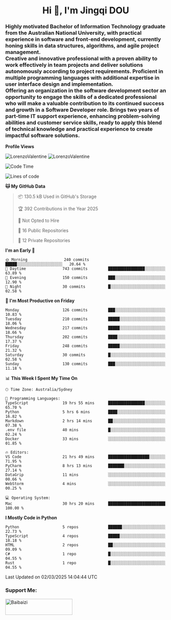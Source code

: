 <h1 align="center">Hi 👋, I'm Jingqi DOU</h1>
<h3 align="left">
Highly motivated Bachelor of Information Technology graduate from the Australian National University, with practical experience in software and front-end development, currently honing skills in data structures, algorithms, and agile project management. <br>
Creative and innovative professional with a proven ability to work effectively in team projects and deliver solutions autonomously according to project requirements. Proficient in multiple programming languages with additional expertise in user interface design and implementation. <br>
Offering an organization in the software development sector an opportunity to engage the skills of a dedicated professional who will make a valuable contribution to its continued success and growth in a Software Developer role. Brings two years of part-time IT support experience, enhancing problem-solving abilities and customer service skills, ready to apply this blend of technical knowledge and practical experience to create impactful software solutions.
</h3>

**Profile Views**<br>
<!-- <img src="https://count.getloli.com/get/@:name" alt="LorenzoValentine" theme="rule34" /> -->
<img src="https://count.getloli.com/@LorenzoValentine?name=LorenzoValentine&theme=asoul&padding=7&offset=0&align=center&scale=2&pixelated=1&darkmode=auto&prefix=020315" alt="LorenzoValentine" theme="rule34" />
<img src="https://count.getloli.com/@LorenzoValentine?name=LorenzoValentine&theme=food&padding=7&offset=0&align=center&scale=2&pixelated=1&darkmode=auto&prefix=020315" alt="LorenzoValentine" theme="rule34" />
 

<!--START_SECTION:waka-->
![Code Time](http://img.shields.io/badge/Code%20Time-1%2C596%20hrs%2041%20mins-blue)

![Lines of code](https://img.shields.io/badge/From%20Hello%20World%20I%27ve%20Written-225.4%20thousand%20lines%20of%20code-blue)

**🐱 My GitHub Data** 

> 📦 130.5 kB Used in GitHub's Storage 
 > 
> 🏆 392 Contributions in the Year 2025
 > 
> 🚫 Not Opted to Hire
 > 
> 📜 16 Public Repositories 
 > 
> 🔑 12 Private Repositories 
 > 
**I'm an Early 🐤** 

```text
🌞 Morning                240 commits         █████░░░░░░░░░░░░░░░░░░░░   20.64 % 
🌆 Daytime                743 commits         ████████████████░░░░░░░░░   63.89 % 
🌃 Evening                150 commits         ███░░░░░░░░░░░░░░░░░░░░░░   12.90 % 
🌙 Night                  30 commits          █░░░░░░░░░░░░░░░░░░░░░░░░   02.58 % 
```
📅 **I'm Most Productive on Friday** 

```text
Monday                   126 commits         ███░░░░░░░░░░░░░░░░░░░░░░   10.83 % 
Tuesday                  210 commits         █████░░░░░░░░░░░░░░░░░░░░   18.06 % 
Wednesday                217 commits         █████░░░░░░░░░░░░░░░░░░░░   18.66 % 
Thursday                 202 commits         ████░░░░░░░░░░░░░░░░░░░░░   17.37 % 
Friday                   248 commits         █████░░░░░░░░░░░░░░░░░░░░   21.32 % 
Saturday                 30 commits          █░░░░░░░░░░░░░░░░░░░░░░░░   02.58 % 
Sunday                   130 commits         ███░░░░░░░░░░░░░░░░░░░░░░   11.18 % 
```


📊 **This Week I Spent My Time On** 

```text
🕑︎ Time Zone: Australia/Sydney

💬 Programming Languages: 
TypeScript               19 hrs 55 mins      ████████████████░░░░░░░░░   65.70 % 
Python                   5 hrs 6 mins        ████░░░░░░░░░░░░░░░░░░░░░   16.82 % 
Markdown                 2 hrs 14 mins       ██░░░░░░░░░░░░░░░░░░░░░░░   07.38 % 
.env file                40 mins             █░░░░░░░░░░░░░░░░░░░░░░░░   02.24 % 
Docker                   33 mins             ░░░░░░░░░░░░░░░░░░░░░░░░░   01.85 % 

🔥 Editors: 
VS Code                  21 hrs 49 mins      ██████████████████░░░░░░░   71.95 % 
PyCharm                  8 hrs 13 mins       ███████░░░░░░░░░░░░░░░░░░   27.14 % 
DataGrip                 11 mins             ░░░░░░░░░░░░░░░░░░░░░░░░░   00.66 % 
WebStorm                 4 mins              ░░░░░░░░░░░░░░░░░░░░░░░░░   00.25 % 

💻 Operating System: 
Mac                      30 hrs 20 mins      █████████████████████████   100.00 % 
```

**I Mostly Code in Python** 

```text
Python                   5 repos             ██████░░░░░░░░░░░░░░░░░░░   22.73 % 
TypeScript               4 repos             █████░░░░░░░░░░░░░░░░░░░░   18.18 % 
HTML                     2 repos             ██░░░░░░░░░░░░░░░░░░░░░░░   09.09 % 
C#                       1 repo              █░░░░░░░░░░░░░░░░░░░░░░░░   04.55 % 
Rust                     1 repo              █░░░░░░░░░░░░░░░░░░░░░░░░   04.55 % 
```




 Last Updated on 02/03/2025 14:04:44 UTC
<!--END_SECTION:waka-->

<!-- [![willianrod's wakatime stats](https://github-readme-stats.vercel.app/api/wakatime?username=lorenzoval2050)](https://github.com/anuraghazra/github-readme-stats) -->


<h3 align="left">Support Me:</h3>
<p><a href="https://www.buymeacoffee.com/Baibaizi"> <img align="left" src="https://cdn.buymeacoffee.com/buttons/v2/default-yellow.png" height="50" width="210" alt="Baibaizi" /></a></p><br><br>
